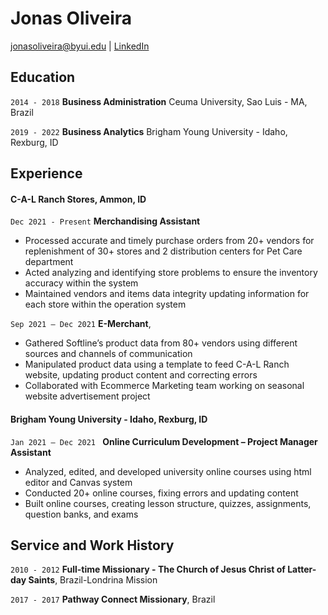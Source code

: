 # Jonas Oliveira

<div id="webaddress">
<a href="jonasoliveira@byui.edu">jonasoliveira@byui.edu</a>
| <a href="https://linkedin.com/in/jonasoliveira5/">LinkedIn</a>
</div>

<!-- https://www.monique.tech/the-art-of-markdown -->


## Education

`2014 - 2018`
__Business Administration__ 
 Ceuma University, Sao Luis - MA, Brazil

`2019 - 2022`
__Business Analytics__
 Brigham Young University - Idaho, Rexburg, ID



## Experience

#### C-A-L Ranch Stores, Ammon, ID

`Dec 2021 - Present`
__Merchandising Assistant__

- Processed accurate and timely purchase orders from 20+ vendors for replenishment of 30+ stores and 2 
distribution centers for Pet Care department
- Acted analyzing and identifying store problems to ensure the inventory accuracy within the system
- Maintained vendors and items data integrity updating information for each store within the operation system

`Sep 2021 – Dec 2021`
__E-Merchant__,

- Gathered Softline’s product data from 80+ vendors using different sources and channels of communication
-  Manipulated product data using a template to feed C-A-L Ranch website, updating product content and 
correcting errors
- Collaborated with Ecommerce Marketing team working on seasonal website advertisement project 

#### Brigham Young University - Idaho, Rexburg, ID

`Jan 2021 – Dec 2021 `
__Online Curriculum Development – Project Manager Assistant__

- Analyzed, edited, and developed university online courses using html editor and Canvas system
- Conducted 20+ online courses, fixing errors and updating content
- Built online courses, creating lesson structure, quizzes, assignments, question banks, and exams


## Service and Work History

`2010 - 2012`
__Full-time Missionary - The Church of Jesus Christ of Latter-day Saints__, Brazil-Londrina Mission


`2017 - 2017`
__Pathway Connect Missionary__, Brazil



<!-- ### Footer

Last updated: May 2013 -->


